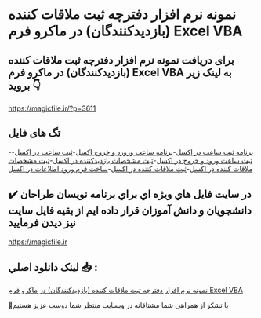# نمونه نرم افزار دفترچه ثبت ملاقات کننده (بازدیدکنندگان) در ماکرو فرم Excel VBA

## برای دریافت نمونه نرم افزار دفترچه ثبت ملاقات کننده (بازدیدکنندگان) در ماکرو فرم Excel VBA به لینک زیر بروید 👇

https://magicfile.ir/?p=3611

## تگ های فایل

-[برنامه ثبت ساعت در اکسل](https://magicfile.ir/product/%d9%86%d8%b1%d9%85-%d8%a7%d9%81%d8%b2%d8%a7%d8%b1-%d8%af%d9%81%d8%aa%d8%b1%da%86%d9%87-%d8%ab%d8%a8%d8%aa-%d9%85%d9%84%d8%a7%d9%82%d8%a7%d8%aa-%da%a9%d9%86%d9%86%d8%af%d9%87-%d8%a8%d8%a7%d8%b2%d8%af%db%8c%d8%af%da%a9%d9%86%d9%86%d8%af%da%af%d8%a7%d9%86-%d9%85%d8%a7%da%a9%d8%b1%d9%88-%d9%81%d8%b1%d9%85-excel-vba/)-[برنامه ساعت ورورد و خروج اکسل](https://magicfile.ir/product/%d9%86%d8%b1%d9%85-%d8%a7%d9%81%d8%b2%d8%a7%d8%b1-%d8%af%d9%81%d8%aa%d8%b1%da%86%d9%87-%d8%ab%d8%a8%d8%aa-%d9%85%d9%84%d8%a7%d9%82%d8%a7%d8%aa-%da%a9%d9%86%d9%86%d8%af%d9%87-%d8%a8%d8%a7%d8%b2%d8%af%db%8c%d8%af%da%a9%d9%86%d9%86%d8%af%da%af%d8%a7%d9%86-%d9%85%d8%a7%da%a9%d8%b1%d9%88-%d9%81%d8%b1%d9%85-excel-vba/)-[ثبت ساعت در اکسل](https://magicfile.ir/product/%d9%86%d8%b1%d9%85-%d8%a7%d9%81%d8%b2%d8%a7%d8%b1-%d8%af%d9%81%d8%aa%d8%b1%da%86%d9%87-%d8%ab%d8%a8%d8%aa-%d9%85%d9%84%d8%a7%d9%82%d8%a7%d8%aa-%da%a9%d9%86%d9%86%d8%af%d9%87-%d8%a8%d8%a7%d8%b2%d8%af%db%8c%d8%af%da%a9%d9%86%d9%86%d8%af%da%af%d8%a7%d9%86-%d9%85%d8%a7%da%a9%d8%b1%d9%88-%d9%81%d8%b1%d9%85-excel-vba/)-[ثبت ساعت ورود و خروج در اکسل](https://magicfile.ir/product/%d9%86%d8%b1%d9%85-%d8%a7%d9%81%d8%b2%d8%a7%d8%b1-%d8%af%d9%81%d8%aa%d8%b1%da%86%d9%87-%d8%ab%d8%a8%d8%aa-%d9%85%d9%84%d8%a7%d9%82%d8%a7%d8%aa-%da%a9%d9%86%d9%86%d8%af%d9%87-%d8%a8%d8%a7%d8%b2%d8%af%db%8c%d8%af%da%a9%d9%86%d9%86%d8%af%da%af%d8%a7%d9%86-%d9%85%d8%a7%da%a9%d8%b1%d9%88-%d9%81%d8%b1%d9%85-excel-vba/)-[ثبت مشخصات بازدیدکننده در اکسل](https://magicfile.ir/product/%d9%86%d8%b1%d9%85-%d8%a7%d9%81%d8%b2%d8%a7%d8%b1-%d8%af%d9%81%d8%aa%d8%b1%da%86%d9%87-%d8%ab%d8%a8%d8%aa-%d9%85%d9%84%d8%a7%d9%82%d8%a7%d8%aa-%da%a9%d9%86%d9%86%d8%af%d9%87-%d8%a8%d8%a7%d8%b2%d8%af%db%8c%d8%af%da%a9%d9%86%d9%86%d8%af%da%af%d8%a7%d9%86-%d9%85%d8%a7%da%a9%d8%b1%d9%88-%d9%81%d8%b1%d9%85-excel-vba/)-[ثبت مشخصات ملاقات کننده در اکسل](https://magicfile.ir/product/%d9%86%d8%b1%d9%85-%d8%a7%d9%81%d8%b2%d8%a7%d8%b1-%d8%af%d9%81%d8%aa%d8%b1%da%86%d9%87-%d8%ab%d8%a8%d8%aa-%d9%85%d9%84%d8%a7%d9%82%d8%a7%d8%aa-%da%a9%d9%86%d9%86%d8%af%d9%87-%d8%a8%d8%a7%d8%b2%d8%af%db%8c%d8%af%da%a9%d9%86%d9%86%d8%af%da%af%d8%a7%d9%86-%d9%85%d8%a7%da%a9%d8%b1%d9%88-%d9%81%d8%b1%d9%85-excel-vba/)-[ثبت ملاقات کننده در اکسل](https://magicfile.ir/product/%d9%86%d8%b1%d9%85-%d8%a7%d9%81%d8%b2%d8%a7%d8%b1-%d8%af%d9%81%d8%aa%d8%b1%da%86%d9%87-%d8%ab%d8%a8%d8%aa-%d9%85%d9%84%d8%a7%d9%82%d8%a7%d8%aa-%da%a9%d9%86%d9%86%d8%af%d9%87-%d8%a8%d8%a7%d8%b2%d8%af%db%8c%d8%af%da%a9%d9%86%d9%86%d8%af%da%af%d8%a7%d9%86-%d9%85%d8%a7%da%a9%d8%b1%d9%88-%d9%81%d8%b1%d9%85-excel-vba/)-[ساخت فرم ورود اطلاعات در اکسل](https://magicfile.ir/product/%d9%86%d8%b1%d9%85-%d8%a7%d9%81%d8%b2%d8%a7%d8%b1-%d8%af%d9%81%d8%aa%d8%b1%da%86%d9%87-%d8%ab%d8%a8%d8%aa-%d9%85%d9%84%d8%a7%d9%82%d8%a7%d8%aa-%da%a9%d9%86%d9%86%d8%af%d9%87-%d8%a8%d8%a7%d8%b2%d8%af%db%8c%d8%af%da%a9%d9%86%d9%86%d8%af%da%af%d8%a7%d9%86-%d9%85%d8%a7%da%a9%d8%b1%d9%88-%d9%81%d8%b1%d9%85-excel-vba/)

## ✔️ در سايت فايل هاي ويژه اي براي برنامه نويسان طراحان دانشجويان و دانش آموزان قرار داده ايم از بقيه فايل سايت نيز ديدن فرماييد

https://magicfile.ir


## لينک دانلود اصلي 📥 :

[نمونه نرم افزار دفترچه ثبت ملاقات کننده (بازدیدکنندگان) در ماکرو فرم Excel VBA](https://magicfile.ir/product/%d9%86%d8%b1%d9%85-%d8%a7%d9%81%d8%b2%d8%a7%d8%b1-%d8%af%d9%81%d8%aa%d8%b1%da%86%d9%87-%d8%ab%d8%a8%d8%aa-%d9%85%d9%84%d8%a7%d9%82%d8%a7%d8%aa-%da%a9%d9%86%d9%86%d8%af%d9%87-%d8%a8%d8%a7%d8%b2%d8%af%db%8c%d8%af%da%a9%d9%86%d9%86%d8%af%da%af%d8%a7%d9%86-%d9%85%d8%a7%da%a9%d8%b1%d9%88-%d9%81%d8%b1%d9%85-excel-vba/) 


🙏با تشکر از همراهي شما مشتاقانه در وبسایت منتظر شما دوست عزیز هستیم

